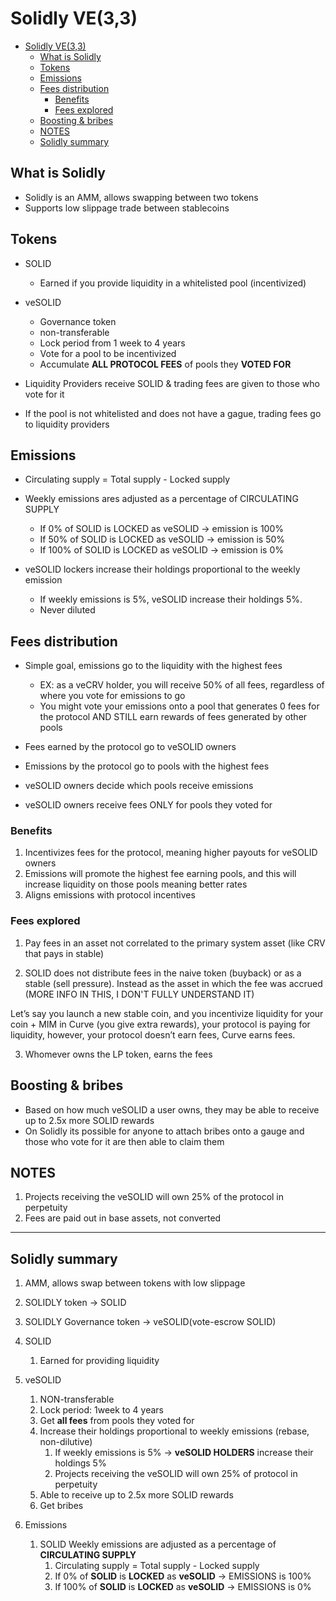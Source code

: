 # Solidly VE(3,3)

- [Solidly VE(3,3)](#solidly-ve33)
  - [What is Solidly](#what-is-solidly)
  - [Tokens](#tokens)
  - [Emissions](#emissions)
  - [Fees distribution](#fees-distribution)
    - [Benefits](#benefits)
    - [Fees explored](#fees-explored)
  - [Boosting & bribes](#boosting--bribes)
  - [NOTES](#notes)
  - [Solidly summary](#solidly-summary)

## What is Solidly

- Solidly is an AMM, allows swapping between two tokens
- Supports low slippage trade between stablecoins

## Tokens

- SOLID
  - Earned if you provide liquidity in a whitelisted pool (incentivized)

- veSOLID
  - Governance token
  - non-transferable
  - Lock period from 1 week to 4 years
  - Vote for a pool to be incentivized
  - Accumulate **ALL PROTOCOL FEES** of pools they **VOTED FOR**

- Liquidity Providers receive SOLID & trading fees are given to those who vote for it
- If the pool is not whitelisted and does not have a gague, trading fees go to liquidity providers

## Emissions

- Circulating supply = Total supply - Locked supply
- Weekly emissions ares adjusted as a percentage of CIRCULATING SUPPLY
  - If 0% of SOLID is LOCKED as veSOLID -> emission is 100%
  - If 50% of SOLID is LOCKED as veSOLID -> emission is 50%
  - If 100% of SOLID is LOCKED as veSOLID -> emission is 0%

- veSOLID lockers increase their holdings proportional to the weekly emission
  - If weekly emissions is 5%, veSOLID increase their holdings 5%.
  - Never diluted

## Fees distribution

- Simple goal, emissions go to the liquidity with the highest fees
  - EX: as a veCRV holder, you will receive 50% of all fees, regardless of where you vote for emissions to go
  - You might vote your emissions onto a pool that generates 0 fees for the protocol AND STILL earn rewards of fees generated by other pools

- Fees earned by the protocol go to veSOLID owners
- Emissions by the protocol go to pools with the highest fees
- veSOLID owners decide which pools receive emissions
- veSOLID owners receive fees ONLY for pools they voted for

### Benefits

1. Incentivizes fees for the protocol, meaning higher payouts for veSOLID owners
2. Emissions will promote the highest fee earning pools, and this will increase liquidity on those pools meaning better rates
3. Aligns emissions with protocol incentives

### Fees explored

1. Pay fees in an asset not correlated to the primary system asset (like CRV that pays in stable)

2. SOLID does not distribute fees in the naive token (buyback) or as a stable (sell pressure). Instead as the asset in which the fee was accrued (MORE INFO IN THIS, I DON'T FULLY UNDERSTAND IT)

Let’s say you launch a new stable coin, and you incentivize liquidity for your coin + MIM in Curve (you give extra rewards), your protocol is paying for liquidity, however, your protocol doesn’t earn fees, Curve earns fees.

3. Whomever owns the LP token, earns the fees

## Boosting & bribes

- Based on how much veSOLID a user owns, they may be able to receive up to 2.5x more SOLID rewards
- On Solidly its possible for anyone to attach bribes onto a gauge and those who vote for it are then able to claim them

## NOTES

1. Projects receiving the veSOLID will own 25% of the protocol in perpetuity
2. Fees are paid out in base assets, not converted

----

## Solidly summary

1. AMM, allows swap between tokens with low slippage
2. SOLIDLY token -> SOLID
3. SOLIDLY Governance token -> veSOLID(vote-escrow SOLID)

4. SOLID
   1. Earned for providing liquidity

5. veSOLID
   1. NON-transferable
   2. Lock period: 1week to 4 years
   3. Get **all fees** from pools they voted for
   4. Increase their holdings proportional to weekly emissions (rebase, non-dilutive)
      1. If weekly emissions is 5% -> **veSOLID HOLDERS** increase their holdings 5%
      2. Projects receiving the veSOLID will own 25% of protocol in perpetuity
   5. Able to receive up to 2.5x more SOLID rewards
   6. Get bribes

6. Emissions
   1. SOLID Weekly emissions are adjusted as a percentage of **CIRCULATING SUPPLY**
      1. Circulating supply = Total supply - Locked supply
      2. If 0% of **SOLID** is **LOCKED** as **veSOLID** -> EMISSIONS is 100%
      3. If 100% of **SOLID** is **LOCKED** as **veSOLID** -> EMISSIONS is 0%
